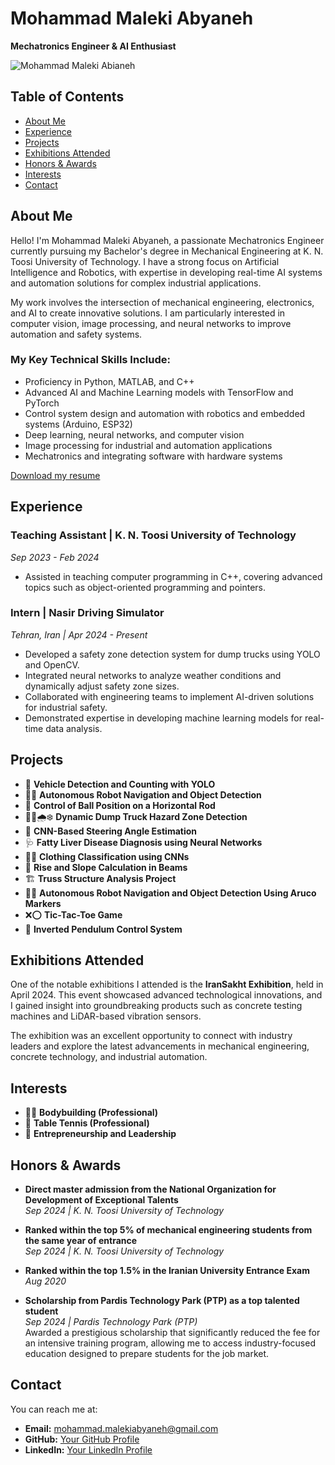 # Mohammad Maleki Abyaneh
**Mechatronics Engineer & AI Enthusiast**

![Mohammad Maleki Abianeh](link_to_your_photo)  <!-- Replace with the actual link to your photo -->

## Table of Contents
- [About Me](#about-me)
- [Experience](#experience)
- [Projects](#projects)
- [Exhibitions Attended](#exhibitions-attended)
- [Honors & Awards](#honors--awards)
- [Interests](#interests)
- [Contact](#contact)

## About Me
Hello! I'm Mohammad Maleki Abyaneh, a passionate Mechatronics Engineer currently pursuing my Bachelor's degree in Mechanical Engineering at K. N. Toosi University of Technology. I have a strong focus on Artificial Intelligence and Robotics, with expertise in developing real-time AI systems and automation solutions for complex industrial applications.

My work involves the intersection of mechanical engineering, electronics, and AI to create innovative solutions. I am particularly interested in computer vision, image processing, and neural networks to improve automation and safety systems.

### My Key Technical Skills Include:
- Proficiency in Python, MATLAB, and C++
- Advanced AI and Machine Learning models with TensorFlow and PyTorch
- Control system design and automation with robotics and embedded systems (Arduino, ESP32)
- Deep learning, neural networks, and computer vision
- Image processing for industrial and automation applications
- Mechatronics and integrating software with hardware systems

[Download my resume](link_to_your_resume) <!-- Replace with the actual link to your resume -->

## Experience
### Teaching Assistant | K. N. Toosi University of Technology
*Sep 2023 - Feb 2024*
- Assisted in teaching computer programming in C++, covering advanced topics such as object-oriented programming and pointers.

### Intern | Nasir Driving Simulator
*Tehran, Iran | Apr 2024 - Present*
- Developed a safety zone detection system for dump trucks using YOLO and OpenCV.
- Integrated neural networks to analyze weather conditions and dynamically adjust safety zone sizes.
- Collaborated with engineering teams to implement AI-driven solutions for industrial safety.
- Demonstrated expertise in developing machine learning models for real-time data analysis.

## Projects
- 🚗 **Vehicle Detection and Counting with YOLO**
- 🤖🍌 **Autonomous Robot Navigation and Object Detection**
- 🎱 **Control of Ball Position on a Horizontal Rod**
- 🚜🔴🌧❄ **Dynamic Dump Truck Hazard Zone Detection**
- 🚗 **CNN-Based Steering Angle Estimation**
- 🩺 **Fatty Liver Disease Diagnosis using Neural Networks**
- 👗👖 **Clothing Classification using CNNs**
- 📐 **Rise and Slope Calculation in Beams**
- 🏗 **Truss Structure Analysis Project**
- 🤖🏨 **Autonomous Robot Navigation and Object Detection Using Aruco Markers**
- ❌⭕ **Tic-Tac-Toe Game**
- 🎯 **Inverted Pendulum Control System**

## Exhibitions Attended
One of the notable exhibitions I attended is the **IranSakht Exhibition**, held in April 2024. This event showcased advanced technological innovations, and I gained insight into groundbreaking products such as concrete testing machines and LiDAR-based vibration sensors.

The exhibition was an excellent opportunity to connect with industry leaders and explore the latest advancements in mechanical engineering, concrete technology, and industrial automation.

## Interests
- 🏋️‍♂️ **Bodybuilding (Professional)**
- 🏓 **Table Tennis (Professional)**
- 🚀 **Entrepreneurship and Leadership**

## Honors & Awards
- **Direct master admission from the National Organization for Development of Exceptional Talents**  
  *Sep 2024 | K. N. Toosi University of Technology*

- **Ranked within the top 5% of mechanical engineering students from the same year of entrance**  
  *Sep 2024 | K. N. Toosi University of Technology*

- **Ranked within the top 1.5% in the Iranian University Entrance Exam**  
  *Aug 2020*

- **Scholarship from Pardis Technology Park (PTP) as a top talented student**  
  *Sep 2024 | Pardis Technology Park (PTP)*  
  Awarded a prestigious scholarship that significantly reduced the fee for an intensive training program, allowing me to access industry-focused education designed to prepare students for the job market.

## Contact
You can reach me at:
- **Email:** [mohammad.malekiabyaneh@gmail.com](mailto:mohammad.malekiabyaneh@gmail.com)
- **GitHub:** [Your GitHub Profile](https://github.com/Abyaneh) <!-- Replace with your GitHub profile link -->
- **LinkedIn:** [Your LinkedIn Profile](https://www.linkedin.com/in/your-profile) <!-- Replace with your LinkedIn profile link -->
